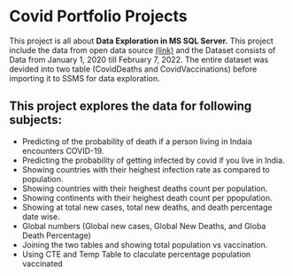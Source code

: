 # Covid Portfolio Projects
This project is all about **Data Exploration in MS SQL Server.** This project include the data from open data source [(link)](https://ourworldindata.org/covid-deaths) 
and the Dataset consists of Data from January 1, 2020 till February 7, 2022.
The entire dataset was devided into two table (CovidDeaths and CovidVaccinations) before importing it to SSMS for data exploration.

## This project explores the data for following subjects:
* Predicting of the probability of death if a person living in Indaia encounters COVID-19.
* Predicting the probability of getting infected by covid if you live in India.
* Showing countries with their heighest infection rate as compared to population.
* Showing countries with their heighest deaths count per population.
* Showing continents with their heighest death count per ppopulation.
* Showing at total new cases, total new deaths, and death percentage date wise.
* Global numbers (Global new cases, Global New Deaths, and Globa Death Percentage)
* Joining the two tables and showing total population vs vaccination.
* Using CTE and Temp Table to claculate percentage population vaccinated 
